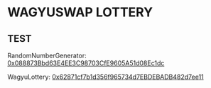 # WAGYUSWAP LOTTERY

## TEST

RandomNumberGenerator: [0x088873Bbd63E4EE3C98703CfE9605A51d08Ec1dc](https://evmexplorer.testnet.velas.com/address/0x088873Bbd63E4EE3C98703CfE9605A51d08Ec1dc)

WagyuLottery: [0x62871cf7b1d356f965734d7EBDEBADB482d7ee11](https://evmexplorer.testnet.velas.com/address/0x62871cf7b1d356f965734d7EBDEBADB482d7ee11)
